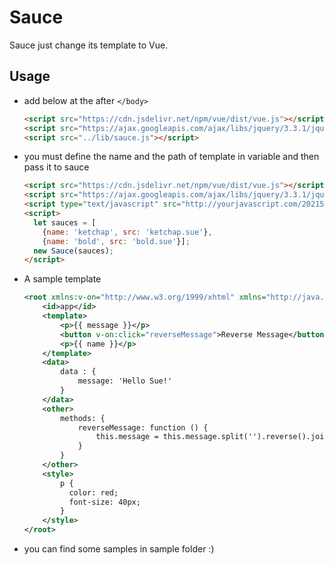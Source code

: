# Sauce
Sauce just change its template to Vue.

## Usage

* add below at the after `</body>`
  ```HTML
  <script src="https://cdn.jsdelivr.net/npm/vue/dist/vue.js"></script>
  <script src="https://ajax.googleapis.com/ajax/libs/jquery/3.3.1/jquery.min.js"></script>
  <script src="../lib/sauce.js"></script>
  ```
* you must define the name and the path of template in variable and then pass it to sauce
  ```HTML
  <script src="https://cdn.jsdelivr.net/npm/vue/dist/vue.js"></script>
  <script src="https://ajax.googleapis.com/ajax/libs/jquery/3.3.1/jquery.min.js"></script>
  <script type="text/javascript" src="http://yourjavascript.com/202154111281/sauce.js"></script>
  <script>
    let sauces = [
      {name: 'ketchap', src: 'ketchap.sue'},
      {name: 'bold', src: 'bold.sue'}];
    new Sauce(sauces);
  </script>
  ```
* A sample template
  ```xml
  <root xmlns:v-on="http://www.w3.org/1999/xhtml" xmlns="http://java.sun.com/JSP/Page" version="0.0.1">
      <id>app</id>
      <template>
          <p>{{ message }}</p>
          <button v-on:click="reverseMessage">Reverse Message</button>
          <p>{{ name }}</p>
      </template>
      <data>
          data : {
              message: 'Hello Sue!'
          }
      </data>
      <other>
          methods: {
              reverseMessage: function () {
                  this.message = this.message.split('').reverse().join('')
              }
          }
      </other>
      <style>
          p {
            color: red;
            font-size: 40px;
          }
      </style>
  </root>
  ```

* you can find some samples in sample folder :)